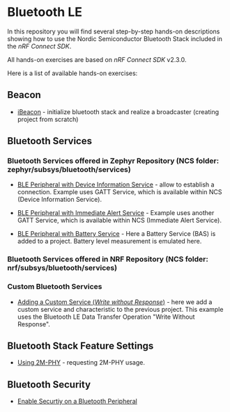 # Bluetooth LE

In this repository you will find several step-by-step hands-on descriptions showing how to use the Nordic Semiconductor Bluetooth Stack included in the _nRF Connect SDK_. 

All hands-on exercises are based on _nRF Connect SDK_ v2.3.0. 

Here is a list of available hands-on exercises:

## Beacon

- [iBeacon](doc/NCSv2.3.0_01_Beacon.md) - initialize bluetooth stack and realize a broadcaster (creating project from scratch)

## Bluetooth Services

### Bluetooth Services offered in Zephyr Repository (NCS folder: zephyr/subsys/bluetooth/services)

- [BLE Peripheral with Device Information Service](doc/NCSv2.3.0_02_peripheral_Service_DeviceInformation.md) - allow to establish a connection. Example uses GATT Service, which is available within NCS (Device Information Service).

- [BLE Peripheral with Immediate Alert Service](doc/NCSv2.3.0_02a_peripheral_Service_ImmediateAlert.md) - Example uses another GATT Service, which is available within NCS (Immediate Alert Service).

- [BLE Peripheral with Battery Service](doc/NCSv2.4.0_02b_peripheral_Service_Battery.md) - Here a Battery Service (BAS) is added to a project. Battery level measurement is emulated here.

### Bluetooth Services offered in NRF Repository (NCS folder: nrf/subsys/bluetooth/services)

### Custom Bluetooth Services

- [Adding a Custom Service (_Write without Response_)](doc/NCSv2.3.0_03_peripheral_CustomService.md) - here we add a custom service and characteristic to the previous project. This example uses the Bluetooth LE Data Transfer Operation "Write Without Response".

## Bluetooth Stack Feature Settings

- [Using 2M-PHY](doc/NCSv2.3.0_06_peripheral_2MPHY.md) - requesting 2M-PHY usage. 

## Bluetooth Security

- [Enable Securtiy on a Bluetooth Peripheral](doc/NCSv2.3.0_10_peripheral_EnableSecurity.md)

